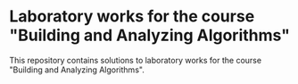 # Laboratory works for the course "Building and Analyzing Algorithms"

This repository contains solutions to laboratory works for the course "Building and Analyzing Algorithms".

